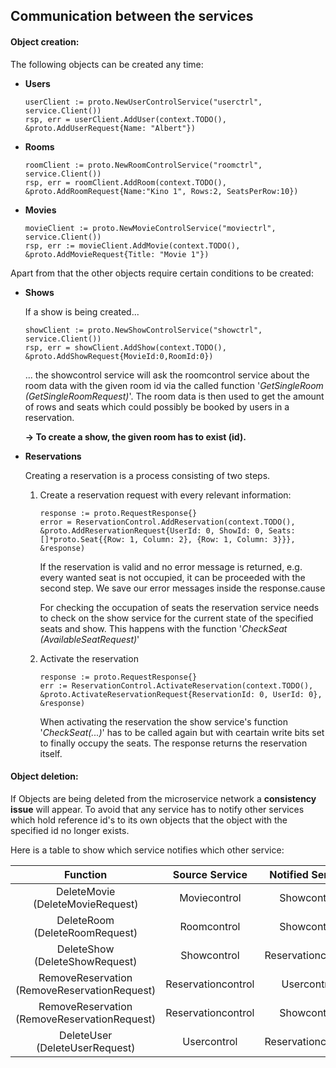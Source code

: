 Communication between the services
---
#### Object creation:

The following objects can be created any time:

* **Users**
    ```
	userClient := proto.NewUserControlService("userctrl", service.Client())
	rsp, err = userClient.AddUser(context.TODO(), &proto.AddUserRequest{Name: "Albert"})
    ```
* **Rooms**
    ```
    roomClient := proto.NewRoomControlService("roomctrl", service.Client())
    rsp, err = roomClient.AddRoom(context.TODO(), &proto.AddRoomRequest{Name:"Kino 1", Rows:2, SeatsPerRow:10})
    ```
* **Movies**
    ```
    movieClient := proto.NewMovieControlService("moviectrl", service.Client())
    rsp, err := movieClient.AddMovie(context.TODO(), &proto.AddMovieRequest{Title: "Movie 1"})
    ```
 
 
Apart from that the other objects require certain conditions to be created:
 
 * **Shows** 
 
    If a show is being created...
 
    ```
    showClient := proto.NewShowControlService("showctrl", service.Client())
    rsp, err = showClient.AddShow(context.TODO(), &proto.AddShowRequest{MovieId:0,RoomId:0})
    ```
    ... the showcontrol service will ask the roomcontrol service about the room data with the given room id via the called function '*GetSingleRoom (GetSingleRoomRequest)*'.
    The room data is then used to get the amount of rows and seats which could possibly be booked by users in a reservation.
    
     **-> To create a show, the given room has to exist (id).**
     
 * **Reservations**
 
    Creating a reservation is a process consisting of two steps.
    
    1) Create a reservation request with every relevant information:
        ```
		response := proto.RequestResponse{}
		error = ReservationControl.AddReservation(context.TODO(), &proto.AddReservationRequest{UserId: 0, ShowId: 0, Seats: []*proto.Seat{{Row: 1, Column: 2}, {Row: 1, Column: 3}}}, &response)
        ```
       If the reservation is valid and no error message is returned, e.g. every wanted seat is not occupied,
       it can be proceeded with the second step. We save our error messages inside the response.cause
       
       For checking the occupation of seats the reservation service needs to check on the show service for the current state of the specified seats and show.
       This happens with the function '*CheckSeat (AvailableSeatRequest)*'
         
    2) Activate the reservation
       ```
	   response := proto.RequestResponse{}
	   err := ReservationControl.ActivateReservation(context.TODO(), &proto.ActivateReservationRequest{ReservationId: 0, UserId: 0}, &response)
       ```
       When activating the reservation the show service's function '*CheckSeat(...)*' has to be called again but with ceartain write bits set to finally occupy the seats.
	   The response returns the reservation itself.
    
#### Object deletion:
 
If Objects are being deleted from the microservice network a **consistency issue** will appear.
To avoid that any service has to notify other services which hold reference id's to its own objects that the object with the specified id no longer exists.

Here is a table to show which service notifies which other service: 


|          Function                            |   Source Service   |  Notified Service  |            Function                          |
|:--------------------------------------------:|:--------------------------------:|:------------------:|:------------------------------:|
| DeleteMovie (DeleteMovieRequest)             | Moviecontrol       | Showcontrol        | NotifyMovieDelete (MovieData)                |
| DeleteRoom (DeleteRoomRequest)               | Roomcontrol        | Showcontrol        | NotifyRoomDelete (RoomData)                  |
| DeleteShow (DeleteShowRequest)               | Showcontrol        | Reservationcontrol | RemoveReservation(RemoveReservationRequest)  |
| RemoveReservation (RemoveReservationRequest) | Reservationcontrol | Usercontrol        | DeleteUserReservation(DeleteUserReservationRequest) |
| RemoveReservation (RemoveReservationRequest) | Reservationcontrol | Showcontrol        | CheckSeat (AvailableSeatRequest)             |
| DeleteUser (DeleteUserRequest)               | Usercontrol        | Reservationcontrol | RemoveReservation (RemoveReservationRequest) |

